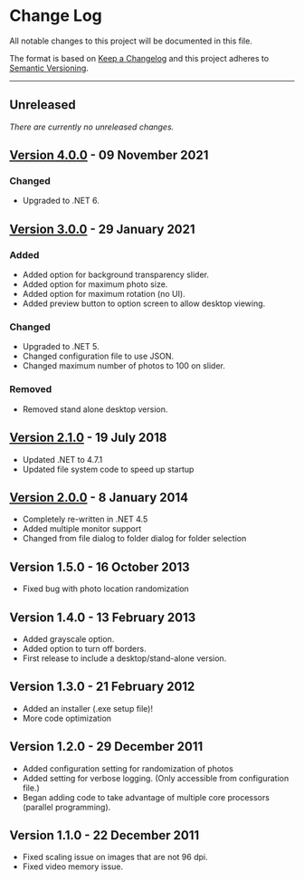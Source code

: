 # Change Log
All notable changes to this project will be documented in this file.

The format is based on [Keep a Changelog](http://keepachangelog.com/) and this project adheres to [Semantic Versioning](http://semver.org/).

---

## Unreleased 

_There are currently no unreleased changes._

## [Version 4.0.0](../../releases/tag/v4) - 09 November 2021
### Changed
* Upgraded to .NET 6. 

## [Version 3.0.0](../../releases/tag/v3.0.0) - 29 January 2021
### Added
* Added option for background transparency slider.
* Added option for maximum photo size.
* Added option for maximum rotation (no UI). 
* Added preview button to option screen to allow desktop viewing. 
### Changed
* Upgraded to .NET 5. 
* Changed configuration file to use JSON.
* Changed maximum number of photos to 100 on slider.
### Removed
* Removed stand alone desktop version. 

## [Version 2.1.0](../../releases/tag/v2.1) - 19 July 2018
* Updated .NET to 4.7.1
* Updated file system code to speed up startup

## [Version 2.0.0](../../releases/tag/v2.0) - 8 January 2014
* Completely re-written in .NET 4.5
* Added multiple monitor support
* Changed from file dialog to folder dialog for folder selection

## Version 1.5.0 - 16 October 2013
* Fixed bug with photo location randomization

## Version 1.4.0 - 13 February 2013
* Added grayscale option.
* Added option to turn off borders.
* First release to include a desktop/stand-alone version.

## Version 1.3.0 - 21 February 2012
* Added an installer (.exe setup file)!
* More code optimization

## Version 1.2.0 - 29 December 2011
* Added configuration setting for randomization of photos
* Added setting for verbose logging. (Only accessible from configuration file.)
* Began adding code to take advantage of multiple core processors (parallel programming).
  
## Version 1.1.0 - 22 December 2011
* Fixed scaling issue on images that are not 96 dpi.
* Fixed video memory issue.
